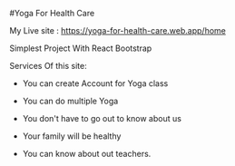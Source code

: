 #Yoga For Health Care

My Live site : https://yoga-for-health-care.web.app/home

Simplest Project With React Bootstrap

Services Of this site:

- You can create Account for Yoga class

- You can do multiple Yoga

- You don't have to go out to know about us

- Your family will be healthy

- You can know about out teachers.
